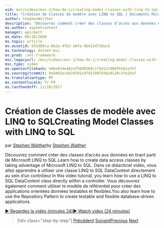 ```yaml
---
uid: mvc/videos/mvc-2/how-do-i/creating-model-classes-with-linq-to-sql
title: "Création de Classes de modèle avec LINQ to SQL | Documents Microsoft"
author: StephenWalther
description: "Découvrez comment créer des classes d’accès aux données en tirant parti de Microsoft LINQ to SQL. Dans ce didacticiel vidéo, vous allez apprendre à utiliser un DataContext LINQ to SQL..."
ms.author: aspnetcontent
manager: wpickett
ms.date: 08/20/2008
ms.topic: article
ms.assetid: d33d89ca-bb2a-4fb2-a0fa-0b423d710acb
ms.technology: dotnet-mvc
ms.prod: .net-framework
msc.legacyurl: /mvc/videos/mvc-2/how-do-i/creating-model-classes-with-linq-to-sql
msc.type: video
ms.openlocfilehash: 94be03de482a750d8569c1f4d22c960fb561e35f
ms.sourcegitcommit: 9a9483aceb34591c97451997036a9120c3fe2baf
ms.translationtype: MT
ms.contentlocale: fr-FR
ms.lasthandoff: 11/10/2017
---
```

<a name="creating-model-classes-with-linq-to-sql"></a><span data-ttu-id="4c11f-104">Création de Classes de modèle avec LINQ to SQL</span><span class="sxs-lookup"><span data-stu-id="4c11f-104">Creating Model Classes with LINQ to SQL</span></span>
====================
<span data-ttu-id="4c11f-105">par [Stephen Walther](https://github.com/StephenWalther)</span><span class="sxs-lookup"><span data-stu-id="4c11f-105">by [Stephen Walther](https://github.com/StephenWalther)</span></span>

<span data-ttu-id="4c11f-106">Découvrez comment créer des classes d’accès aux données en tirant parti de Microsoft LINQ to SQL.</span><span class="sxs-lookup"><span data-stu-id="4c11f-106">Learn how to create data access classes by taking advantage of Microsoft LINQ to SQL.</span></span> <span data-ttu-id="4c11f-107">Dans ce didacticiel vidéo, vous allez apprendre à utiliser une classe LINQ to SQL DataContext directement au sein d’un contrôleur.</span><span class="sxs-lookup"><span data-stu-id="4c11f-107">In this video tutorial, you learn how to use a LINQ to SQL DataContext class directly within a controller.</span></span> <span data-ttu-id="4c11f-108">Vous découvrez également comment utiliser le modèle de référentiel pour créer des applications orientées données testables et flexibles.</span><span class="sxs-lookup"><span data-stu-id="4c11f-108">You also learn how to use the Repository Pattern to create testable and flexible database-driven applications.</span></span>

[<span data-ttu-id="4c11f-109">&#9654; Regardez la vidéo (minutes 24)</span><span class="sxs-lookup"><span data-stu-id="4c11f-109">&#9654; Watch video (24 minutes)</span></span>](https://channel9.msdn.com/Blogs/ASP-NET-Site-Videos/creating-model-classes-with-linq-to-sql)

>[!div class="step-by-step"]
<span data-ttu-id="4c11f-110">[Précédent](creating-custom-html-helpers.md)
[Suivant](displaying-a-table-of-database-data.md)</span><span class="sxs-lookup"><span data-stu-id="4c11f-110">[Previous](creating-custom-html-helpers.md)
[Next](displaying-a-table-of-database-data.md)</span></span>
